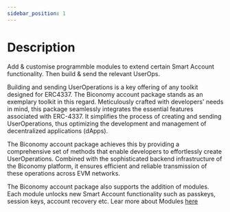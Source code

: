 ```yaml
---
sidebar_position: 1
---
```

# Description
Add & customise programmble modules to extend certain Smart Account functionality. Then build & send the relevant UserOps. 

Building and sending UserOperations is a key offering of any toolkit designed for ERC4337. The Biconomy account package stands as an exemplary toolkit in this regard. Meticulously crafted with developers' needs in mind, this package seamlessly integrates the essential features associated with ERC-4337. It simplifies the process of creating and sending UserOperations, thus optimizing the development and management of decentralized applications (dApps).

The Biconomy account package achieves this by providing a comprehensive set of methods that enable developers to effortlessly create UserOperations. Combined with the sophisticated backend infrastructure of the Biconomy platform, it ensures efficient and reliable transmission of these operations across EVM networks.

The Biconomy account package also supports the addition of modules. Each module unlocks new Smart Account functionality such as passkeys, session keys, account recovery etc. Lear more about Modules [here](/docs/category/modules)
